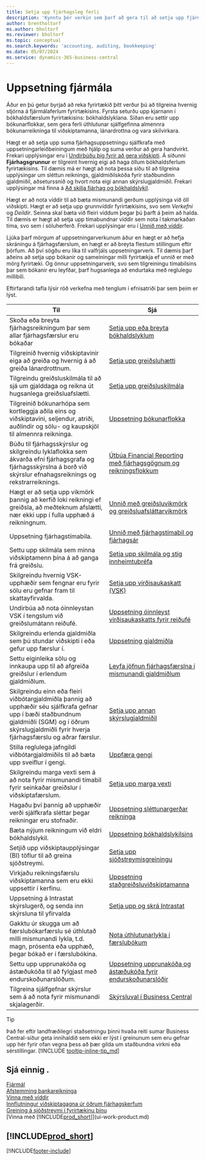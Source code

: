 ```yaml
---
title: Setja upp fjárhagsleg ferli
description: 'Kynntu þér verkin sem þarf að gera til að setja upp fjármál í fyrirtækinu sem hentar öllum þínum þörfum tengdum bókhaldi, endurskoðun eða bókunum.'
author: brentholtorf
ms.author: bholtorf
ms.reviewer: bholtorf
ms.topic: conceptual
ms.search.keywords: 'accounting, auditing, bookkeeping'
ms.date: 05/07/2024
ms.service: dynamics-365-business-central
---
```

# <a name="setting-up-finance"></a>Uppsetning fjármála

Áður en þú getur byrjað að reka fyrirtækið þitt verður þú að tilgreina hvernig stjórna á fjármálaferlum fyrirtækisins. Fyrsta seturðu upp kjarnann í bókhaldsfærslum fyrirtækisins: bókhaldslyklana. Síðan eru settir upp bókunarflokkar, sem gera ferli úthlutunar sjálfgefinna almennra bókunarreikninga til viðskiptamanna, lánardrottna og vara skilvirkara.

Hægt er að setja upp suma fjárhagsuppsetningu sjálfkrafa með uppsetningarleiðbeiningum með hjálp og suma verður að gera handvirkt. Frekari upplýsingar eru í [Undirbúðu þig fyrir að gera viðskipti](ui-get-ready-business.md). Á síðunni **Fjárhagsgrunnur** er tilgreint hvernig eigi að haga öllum bókhaldsferlum fyrirtækisins. Til dæmis má er hægt að nota þessa síðu til að tilgreina upplýsingar um sléttun reiknings, gjaldmiðilskóða fyrir staðbundinn gjaldmiðil, aðseturssnið og hvort nota eigi annan skýrslugjaldmiðil. Frekari upplýsingar má finna á [Að skilja fjárhag og bókhaldslykil](finance-general-ledger.md).  

Hægt er að nota víddir til að bæta mismunandi gerðum upplýsinga við öll viðskipti. Hægt er að setja upp grunnvíddir fyrirtækisins, svo sem *Verkefni* og *Deildir*. Seinna skal bæta við fleiri víddum þegar þú þarft á þeim að halda. Til dæmis er hægt að setja upp tímabundnar víddir sem nota í takmarkaðan tíma, svo sem í söluherferð. Frekari upplýsingar eru í [Unnið með víddir](finance-dimensions.md).

Ljúka þarf mörgum af uppsetningarverkunum áður en hægt er að hefja skráningu á fjárhagsfærslum, en hægt er að breyta flestum stillingum eftir þörfum. Að því sögðu eru líka til valfrjáls uppsetningarverk. Til dæmis þarf aðeins að setja upp bókanir og sameiningar milli fyrirtækja ef unnið er með mörg fyrirtæki. Og önnur uppsetningarverk, svo sem tilgreiningu tímabilsins þar sem bókanir eru leyfðar, þarf hugsanlega að endurtaka með reglulegu millibili.  

Eftirfarandi tafla lýsir röð verkefna með tenglum í efnisatriði þar sem þeim er lýst.

| Til | Sjá |
| --- | --- |
|Skoða eða breyta fjárhagsreikningum þar sem allar fjárhagsfærslur eru bókaðar|[Setja upp eða breyta bókhaldslyklum](finance-setup-chart-accounts.md)|
| Tilgreinið hvernig viðskiptavinir eiga að greiða og hvernig á að greiða lánardrottnum. |[Setja upp greiðsluhætti](finance-payment-methods.md) |
| Tilgreindu greiðsluskilmála til að sjá um gjalddaga og reikna út hugsanlega greiðsluafslætti.|[Setja upp greiðsluskilmála](finance-payment-terms.md) |
| Tilgreinið bókunarhópa sem kortleggja aðila eins og viðskiptavini, seljendur, atriði, auðlindir og sölu- og kaupskjöl til almennra reikninga. |[Uppsetning bókunarflokka](finance-posting-groups.md)|
|Búðu til fjárhagsskýrslur og skilgreindu lyklaflokka sem ákvarða efni fjárhagsgrafa og fjárhagsskýrslna á borð við skýrslur efnahagsreiknings og rekstrarreiknings.|[Útbúa Financial Reporting með fjárhagsgögnum og reikningsflokkum](bi-how-work-account-schedule.md)|
|Hægt er að setja upp vikmörk þannig að kerfið loki reikningi ef greiðsla, að meðteknum afslætti, nær ekki upp í fulla upphæð á reikningnum.|[Unnið með greiðsluvikmörk og greiðsluafsláttarvikmörk](finance-payment-tolerance-and-payment-discount-tolerance.md)|
| Uppsetning fjárhagstímabila. |[Unnið með fjárhagstímabil og fjárhagsár](finance-accounting-periods-and-fiscal-years.md) |
|Settu upp skilmála sem minna viðskiptamenn þína á að ganga frá greiðslu.|[Setja upp skilmála og stig innheimtubréfa](finance-setup-reminders.md)|
| Skilgreindu hvernig VSK-upphæðir sem fengnar eru fyrir sölu eru gefnar fram til skattayfirvalda. |[Setja upp virðisaukaskatt (VSK)](finance-setup-vat.md)|
|Undirbúa að nota óinnleystan VSK í tengslum við greiðslumátann reiðufé.|[Uppsetning óinnleyst virðisaukaskatts fyrir reiðufé](finance-setup-unrealized-vat.md)|
|Skilgreindu erlenda gjaldmiðla sem þú stundar viðskipti í eða gefur upp færslur í.|[Uppsetning gjaldmiðla](finance-set-up-currencies.md)|
| Settu eiginleika sölu og innkaupa upp til að afgreiða greiðslur í erlendum gjaldmiðlum.|[Leyfa jöfnun fjárhagsfærslna í mismunandi gjaldmiðlum](finance-how-enable-application-ledger-entries-different-currencies.md)
|Skilgreindu einn eða fleiri viðbótargjaldmiðla þannig að upphæðir séu sjálfkrafa gefnar upp í bæði staðbundnum gjaldmiðli (SGM) og í öðrum skýrslugjaldmiðli fyrir hverja fjárhagsfærslu og aðrar færslur.|[Setja upp annan skýrslugjaldmiðil](finance-how-setup-additional-currencies.md)|
|Stilla reglulega jafngildi viðbótargjaldmiðils til að bæta upp sveiflur í gengi.|[Uppfæra gengi](finance-how-update-currencies.md)|
|Skilgreindu marga vexti sem á að nota fyrir mismunandi tímabil fyrir seinkaðar greiðslur í viðskiptafærslum.|[Setja upp marga vexti](finance-how-to-set-up-multiple-interest-rates.md)|
|Hagaðu því þannig að upphæðir verði sjálfkrafa sléttar þegar reikningar eru stofnaðir.|[Uppsetning sléttunargerðar reikninga](finance-set-up-invoice-rounding.md)|
| Bæta nýjum reikningum við eldri bókhaldslykil. |[Uppsetning bókhaldslykilsins](finance-setup-chart-accounts.md) |
| Setjið upp viðskiptaupplýsingar (BI) töflur til að greina sjóðstreymi. |[Setja upp sjóðstreymisgreiningu](finance-setup-cash-flow-analyses.md) |
|Virkjaðu reikningsfærslu viðskiptamanna sem eru ekki uppsettir í kerfinu.|[Uppsetning staðgreiðsluviðskiptamanna](finance-how-to-set-up-cash-customers.md)|
| Uppsetning á Intrastat skýrslugerð, og senda inn skýrsluna til yfirvalda | [Setja upp og skrá Intrastat](finance-how-setup-report-intrastat.md)|
|Gakktu úr skugga um að færslubókarfærslu sé úthlutað milli mismunandi lykla, t.d. magn, prósenta eða upphæð, þegar bókað er í færslubókina.|[Nota úthlutunarlykla í færslubókum](ui-how-use-allocation-keys-general-journals.md)|
|Settu upp upprunakóða og ástæðukóða til að fylgjast með endurskoðunarslóðum.|[Uppsetning upprunakóða og ástæðukóða fyrir endurskoðunarslóðir](finance-setup-trail-codes.md)|
|Tilgreina sjálfgefnar skýrslur sem á að nota fyrir mismunandi skjalagerðir.|[Skýrsluval í Business Central](across-report-selections.md)|

> [!TIP]
> Það fer eftir landfræðilegri staðsetningu þinni hvaða reiti sumar Business Central-síður geta innihaldið sem ekki er lýst í greinunum sem eru gefnar upp hér fyrir ofan vegna þess að þær gilda um staðbundna virkni eða sérstillingar. [!INCLUDE [tooltip-inline-tip_md](includes/tooltip-inline-tip_md.md)]

## <a name="see-also"></a>Sjá einnig .

[Fjármál](finance.md)  
[Afstemming bankareikninga](bank-manage-bank-accounts.md)  
[Vinna með víddir](finance-dimensions.md)  
[Innflutningur viðskiptagagna úr öðrum fjárhagskerfum](across-import-data-configuration-packages.md)  
[Greining á sjóðstreymi í fyrirtækinu þínu](finance-analyze-cash-flow.md)  
[Vinna með [!INCLUDE[prod_short](includes/prod_short.md)]](ui-work-product.md)  

## [!INCLUDE[prod_short](includes/free_trial_md.md)]  

[!INCLUDE[footer-include](includes/footer-banner.md)]
